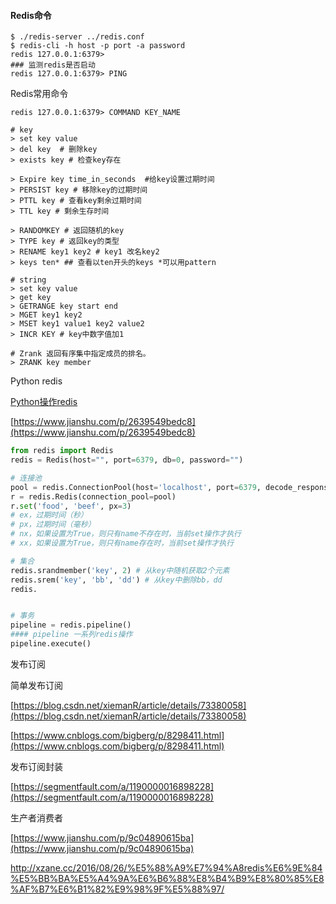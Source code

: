 #### Redis命令

```
$ ./redis-server ../redis.conf
$ redis-cli -h host -p port -a password
redis 127.0.0.1:6379>
### 监测redis是否启动
redis 127.0.0.1:6379> PING
```

Redis常用命令

```
redis 127.0.0.1:6379> COMMAND KEY_NAME

# key
> set key value
> del key  # 删除key
> exists key # 检查key存在

> Expire key time_in_seconds  #给key设置过期时间
> PERSIST key # 移除key的过期时间
> PTTL key # 查看key剩余过期时间
> TTL key # 剩余生存时间

> RANDOMKEY # 返回随机的key
> TYPE key # 返回key的类型
> RENAME key1 key2 # key1 改名key2
> keys ten* ## 查看以ten开头的keys *可以用pattern

# string
> set key value
> get key
> GETRANGE key start end
> MGET key1 key2
> MSET key1 value1 key2 value2
> INCR KEY # key中数字值加1

# Zrank 返回有序集中指定成员的排名。
> ZRANK key member
```

Python redis

[Python操作redis](https://www.cnblogs.com/melonjiang/p/5342505.html)

[https://www.jianshu.com/p/2639549bedc8](https://www.jianshu.com/p/2639549bedc8)

```py
from redis import Redis
redis = Redis(host="", port=6379, db=0, password="")

# 连接池
pool = redis.ConnectionPool(host='localhost', port=6379, decode_responses=True)
r = redis.Redis(connection_pool=pool)
r.set('food', 'beef', px=3)
# ex，过期时间（秒）
# px，过期时间（毫秒）
# nx，如果设置为True，则只有name不存在时，当前set操作才执行
# xx，如果设置为True，则只有name存在时，当前set操作才执行

# 集合
redis.srandmember('key', 2) # 从key中随机获取2个元素
redis.srem('key', 'bb', 'dd') # 从key中删除bb，dd
redis.


# 事务
pipeline = redis.pipeline()
#### pipeline 一系列redis操作
pipeline.execute()
```

发布订阅

简单发布订阅

[https://blog.csdn.net/xiemanR/article/details/73380058](https://blog.csdn.net/xiemanR/article/details/73380058)

[https://www.cnblogs.com/bigberg/p/8298411.html](https://www.cnblogs.com/bigberg/p/8298411.html)

发布订阅封装

[https://segmentfault.com/a/1190000016898228](https://segmentfault.com/a/1190000016898228)

生产者消费者

[https://www.jianshu.com/p/9c04890615ba](https://www.jianshu.com/p/9c04890615ba)

http://xzane.cc/2016/08/26/%E5%88%A9%E7%94%A8redis%E6%9E%84%E5%BB%BA%E5%A4%9A%E6%B6%88%E8%B4%B9%E8%80%85%E8%AF%B7%E6%B1%82%E9%98%9F%E5%88%97/

